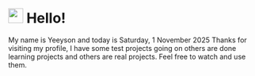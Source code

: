  <h1>
    <img src="https://emojis.slackmojis.com/emojis/images/1643510097/45343/hi.gif?1643510097" width="30"/> 
    Hello!
 </h1>
 <p>
    My name is Yeeyson and today is Saturday, 1 November 2025
    Thanks for visiting my profile, I have some test projects going on others are done learning projects and others are real projects.
    Feel free to watch and use them.
 </p>